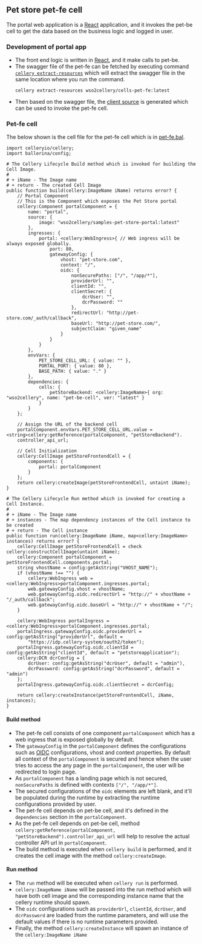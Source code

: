 ## Pet store pet-fe cell
The portal web application is a [React](https://reactjs.org/) application, and it invokes the pet-be cell to get the 
data based on the business logic and logged in user. 

### Development of portal app
- The front end logic is written in [React](https://reactjs.org/), and it make calls to pet-be.
- The swagger file of the pet-fe can be fetched by executing command [`cellery extract-resources`](https://github.com/wso2-cellery/sdk/blob/master/docs/cli-reference.md#extract-resources) 
which will extract the swagger file in the same location where you run the command.
  ```
  cellery extract-resources wso2cellery/cells-pet-fe:latest
  ```
- Then based on the swagger file, the [client source](../../../src/pet-store/pet-fe/portal/src/gen/petStoreApi.js) is generated which can be used to invoke the pet-fe cell.

### Pet-fe cell
The below shown is the cell file for the pet-fe cell which is in [pet-fe.bal](pet-fe.bal).
```ballerina
import celleryio/cellery;
import ballerina/config;

# The Cellery Lifecycle Build method which is invoked for building the Cell Image.
#
# + iName - The Image name
# + return - The created Cell Image
public function build(cellery:ImageName iName) returns error? {
    // Portal Component
    // This is the Component which exposes the Pet Store portal
    cellery:Component portalComponent = {
        name: "portal",
        source: {
            image: "wso2cellery/samples-pet-store-portal:latest"
        },
        ingresses: {
            portal: <cellery:WebIngress>{ // Web ingress will be always exposed globally.
                port: 80,
                gatewayConfig: {
                    vhost: "pet-store.com",
                    context: "/",
                    oidc: {
                        nonSecurePaths: ["/", "/app/*"],
                        providerUrl: "",
                        clientId: "",
                        clientSecret: {
                            dcrUser: "",
                            dcrPassword: ""
                        },
                        redirectUrl: "http://pet-store.com/_auth/callback",
                        baseUrl: "http://pet-store.com/",
                        subjectClaim: "given_name"
                    }
                }
            }
        },
        envVars: {
            PET_STORE_CELL_URL: { value: "" },
            PORTAL_PORT: { value: 80 },
            BASE_PATH: { value: "." }
        },
        dependencies: {
            cells: {
                petStoreBackend: <cellery:ImageName>{ org: "wso2cellery", name: "pet-be-cell", ver: "latest" }
            }
        }
    };

    // Assign the URL of the backend cell
    portalComponent.envVars.PET_STORE_CELL_URL.value = <string>cellery:getReference(portalComponent, "petStoreBackend").
    controller_api_url;

    // Cell Initialization
    cellery:CellImage petStoreFrontendCell = {
        components: {
            portal: portalComponent
        }
    };
    return cellery:createImage(petStoreFrontendCell, untaint iName);
}

# The Cellery Lifecycle Run method which is invoked for creating a Cell Instance.
#
# + iName - The Image name
# + instances - The map dependency instances of the Cell instance to be created
# + return - The Cell instance
public function run(cellery:ImageName iName, map<cellery:ImageName> instances) returns error? {
    cellery:CellImage petStoreFrontendCell = check cellery:constructCellImage(untaint iName);
    cellery:Component portalComponent = petStoreFrontendCell.components.portal;
    string vhostName = config:getAsString("VHOST_NAME");
    if (vhostName !== "") {
        cellery:WebIngress web = <cellery:WebIngress>portalComponent.ingresses.portal;
        web.gatewayConfig.vhost = vhostName;
        web.gatewayConfig.oidc.redirectUrl = "http://" + vhostName + "/_auth/callback";
        web.gatewayConfig.oidc.baseUrl = "http://" + vhostName + "/";
    }

    cellery:WebIngress portalIngress = <cellery:WebIngress>portalComponent.ingresses.portal;
    portalIngress.gatewayConfig.oidc.providerUrl = config:getAsString("providerUrl", default =
        "https://idp.cellery-system/oauth2/token");
    portalIngress.gatewayConfig.oidc.clientId = config:getAsString("clientId", default = "petstoreapplication");
    cellery:DCR dcrConfig = {
        dcrUser: config:getAsString("dcrUser", default = "admin"),
        dcrPassword: config:getAsString("dcrPassword", default = "admin")
    };
    portalIngress.gatewayConfig.oidc.clientSecret = dcrConfig;

    return cellery:createInstance(petStoreFrontendCell, iName, instances);
}
```

#### Build method
- The pet-fe cell consists of one component `portalComponent` which has a web ingress that is exposed globally by default.
- The `gatewayConfig` in the `portalComponent` defines the configurations such as [OIDC](https://openid.net/connect/) configurations, 
vhost and context properties. By default all context of the `portalComponent` is secured and hence when the user tries to access the any page in the `portalComponent`, 
the user will be redirected to login page. 
- As `portalComponent` has a landing page which is not secured, `nonSecurePaths` is defined with contexts `["/", "/app/*"]`.
- The secured configurations of the `oidc` elements are left blank, and it'll be populated during the runtime by extracting the runtime configurations provided by user.
- The pet-fe cell depends on pet-be cell, and it's defined in the `dependencies` section in the `portalComponent`.
- As the pet-fe cell depends on pet-be cell, method `cellery:getReference(portalComponent, "petStoreBackend").controller_api_url` will help to resolve the actual controller API url in `portalComponent`.
- The build method is executed when `cellery build` is performed, and it creates the cell image with the method `cellery:createImage`.

#### Run method
- The `run` method will be executed when `cellery run` is performed.
- `cellery:ImageName iName` will be passed into the run method which will have both cell image and the corresponding instance name that the cellery runtime should spawn.
- The `oidc` configurations such as `providerUrl`, `clientId`, `dcrUser`, and `dcrPassword` are loaded from the runtime parameters, and will use the default values if there is no runtime parameters provided.
- Finally, the method `cellery:createInstance` will spawn an instance of the `cellery:ImageName iName`
